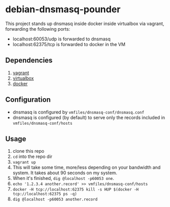 # debian-dnsmasq-pounder

This project stands up dnsmasq inside docker inside virtualbox via vagrant,
forwarding the following ports:

* localhost:60053/udp is forwarded to dnsmasq
* localhost:62375/tcp is forwarded to docker in the VM

## Dependencies

1. [vagrant](http://vagrantup.com)
1. [virtualbox](http://virtualbox.com)
1. [docker](http://docker.com)

## Configuration

* dnsmasq is configured by ```vmfiles/dnsmasq-conf/dnsmasq.conf```
* dnsmasq is configured (by default) to serve only the records included in ```vmfiles/dnsmasq-conf/hosts```

## Usage

1. clone this repo
1. ```cd``` into the repo dir
1. ```vagrant up```
 1. This will take some time, more/less depending on your bandwidth and system. It takes about 90 seconds on my system.
1. When it's finished, ```dig @localhost -p60053 one```.
1. ```echo '1.2.3.4 another.record' >> vmfiles/dnsmasq-conf/hosts```
1. ```docker -H tcp://localhost:62375 kill -s HUP $(docker -H tcp://localhost:62375 ps -q)```
1. ```dig @localhost -p60053 another.record```



